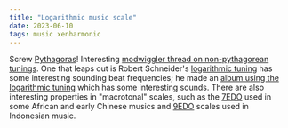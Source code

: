 ```yaml
---
title: "Logarithmic music scale"
date: 2023-06-10
tags: music xenharmonic
---
```


Screw [Pythagoras](https://en.wikipedia.org/wiki/Pythagorean_tuning)! Interesting [modwiggler thread on non-pythagorean tunings](https://www.modwiggler.com/forum/viewtopic.php?t=269599).  One that leaps out is Robert Schneider's [logarithmic tuning](https://arxiv.org/abs/1312.5020) has some interesting sounding beat frequencies; he made an [album using the logarithmic tuning](https://cloudrecordings.bandcamp.com/album/songs-for-other-worlds-2) which has some interesting sounds.  There are also interesting properties in "macrotonal" scales, such as the [7EDO](https://en.xen.wiki/w/7edo) used in some African and early Chinese musics and [9EDO](https://en.wikipedia.org/wiki/Pelog) scales used in Indonesian music.
